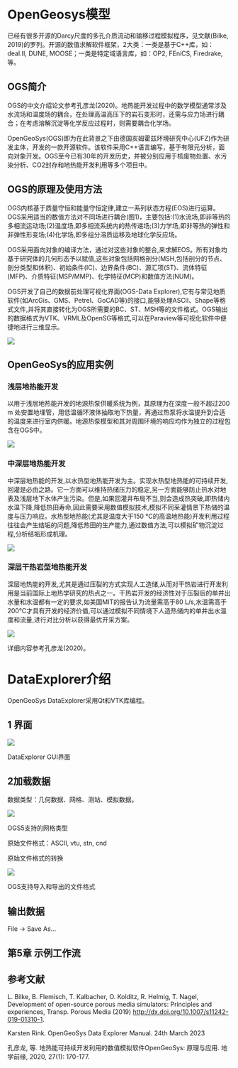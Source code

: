 # OpenGeosys模型

已经有很多开源的Darcy尺度的多孔介质流动和输移过程模拟程序，见文献(Bilke,
2019)的罗列。开源的数值求解软件框架，2大类：一类是基于C++库，如：deal.II,
DUNE, MOOSE；一类是特定域语言库，如：OP2, FEniCS, Firedrake,等。

## OGS简介

OGS的中文介绍论文参考孔彦龙(2020)。地热能开发过程中的数学模型通常涉及水流场和温度场的耦合，在处理高温高压下的岩石变形时，还需与应力场进行耦合；在考虑溶解沉淀等化学反应过程时，则需要耦合化学场。

OpenGeoSys(OGS)即为在此背景之下由德国亥姆霍兹环境研究中心(UFZ)作为研发主体，开发的一款开源软件。该软件采用C++语言编写，基于有限元分析，面向对象开发。OGS至今已有30年的开发历史，并被分别应用于核废物处置、水污染分析、CO2封存和地热能开发利用等多个项目中。

## OGS的原理及使用方法

OGS内核基于质量守恒和能量守恒定律,建立一系列状态方程(EOS)进行运算。OGS采用适当的数值方法对不同场进行耦合(图1)，主要包括:(1)水流场,即非等热的多相流运动场;(2)温度场,即多相流系统内的热传递场;(3)力学场,即非等热的弹性和非弹性形变场;(4)化学场,即多组分溶质运移及地球化学反应场。

OGS采用面向对象的编译方法，通过对这些对象的整合,来求解EOS。所有对象均基于研究体的几何形态予以赋值,这些对象包括网格剖分(MSH,包括剖分的节点、剖分类型和体积)、初始条件(IC)、边界条件(BC)、源汇项(ST)、流体特征(MFP)、介质特征(MSP/MMP)、化学特征(MCP)和数值方法(NUM)。

OGS开发了自己的数据前处理可视化界面(OGS-Data Explorer),它有与常见地质软件(如ArcGis、GMS、Petrel、GoCAD等)的接口,能够处理ASCII、Shape等格式文件,并将其直接转化为OGS所需要的BC、ST、MSH等的文件格式。OGS输出的数据格式为VTK、VRML及OpenSG等格式,可以在Paraview等可视化软件中便捷地进行三维显示。

![](./media/image1.png)

## OpenGeoSys的应用实例

### 浅层地热能开发

以用于浅层地热能开发的地源热泵供暖系统为例，其原理为在深度一般不超过200
m
处安置地埋管，用低温循环液体抽取地下热量，再通过热泵将水温提升到合适的温度来进行室内供暖。地源热泵模型和其对周围环境的响应均作为独立的过程包含在OGS中。

![](./media/image2.png)

### 中深层地热能开发

中深层地热能的开发,以水热型地热能开发为主。实现水热型地热能的可持续开发,回灌是必由之路。它一方面可以维持热储压力的稳定,另一方面能够防止热水对地表及浅层地下水体产生污染。但是,如果回灌井布局不当,则会造成热突破,即热储内水温下降,降低热田寿命,因此需要采用数值模拟技术,模拟不同采灌情景下热储的温度与压力响应。水热型地热能(尤其是温度大于150
℃的高温地热能)开发利用过程往往会产生结垢的问题,降低热田的生产能力,通过数值方法,可以模拟矿物沉淀过程,分析结垢形成机理。

![](./media/image3.png)

### 深层干热岩型地热能开发

深层地热能的开发,尤其是通过压裂的方式实现人工造储,从而对干热岩进行开发利用是当前国际上地热学研究的热点之一。干热岩开发的经济性对于压裂后的单井出水量和水温都有一定的要求,如美国MIT的报告认为流量需高于80
L/s,水温需高于200℃才具有开发的经济价值,可以通过模拟不同情境下人造热储内的单井出水温度和流量,进行对比分析以获得最优开采方案。

![](./media/image4.png)

详细内容参考孔彦龙(2020)。

# DataExplorer介绍

OpenGeoSys DataExplorer采用Qt和VTK库编程。

## 1 界面

![](./media/image5.png)

DataExplorer GUI界面

## 2加载数据

数据类型：几何数据、网格、测站、模拟数据。

![](./media/image6.png)

OGS5支持的网格类型

原始文件格式：ASCII, vtu, stn, cnd

原始文件格式的转换

![](./media/image7.png)

OGS支持导入和导出的文件格式

## 输出数据

File -\> Save As...

## 第5章 示例工作流

## 参考文献

L. Bilke, B. Flemisch, T. Kalbacher, O. Kolditz, R. Helmig, T. Nagel,
Development of open-source porous media simulators: Principles and
experiences, Transp. Porous Media (2019)
<http://dx.doi.org/10.1007/s11242-019-01310-1>.

Karsten Rink. OpenGeoSys Data Explorer Manual. 24th March 2023

孔彦龙, 等. 地热能可持续开发利用的数值模拟软件OpenGeoSys: 原理与应用.
地学前缘, 2020, 27(1): 170-177.
